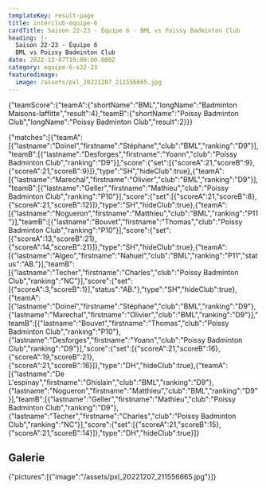 ```yaml
---
templateKey: result-page
title: interclub-equipe-6
cardTitle: Saison 22-23 - Équipe 6 - BML vs Poissy Badminton Club
heading: |-
  Saison 22-23 - Équipe 6
  BML vs Poissy Badminton Club
date: 2022-12-07T19:00:00.000Z
category: equipe-6-s22-23
featuredimage:
  image: /assets/pxl_20221207_211556665.jpg
---
```

<teamscoreboard>{"teamScore":{"teamA":{"shortName":"BML","longName":"Badminton Maisons-laffitte","result":4},"teamB":{"shortName":"Poissy Badminton Club","longName":"Poissy Badminton Club","result":2}}}</teamscoreboard>

<scoreboard>{"matches":[{"teamA":[{"lastname":"Doinel","firstname":"Stéphane","club":"BML","ranking":"D9"}],"teamB":[{"lastname":"Desforges","firstname":"Yoann","club":"Poissy Badminton Club","ranking":"D9"}],"score":{"set":[{"scoreA":21,"scoreB":9},{"scoreA":21,"scoreB":9}]},"type":"SH","hideClub":true},{"teamA":[{"lastname":"Marechal","firstname":"Olivier","club":"BML","ranking":"D9"}],"teamB":[{"lastname":"Geller","firstname":"Mathieu","club":"Poissy Badminton Club","ranking":"P10"}],"score":{"set":[{"scoreA":21,"scoreB":8},{"scoreA":21,"scoreB":12}]},"type":"SH","hideClub":true},{"teamA":[{"lastname":"Nogueron","firstname":"Matthieu","club":"BML","ranking":"P11"}],"teamB":[{"lastname":"Bouvet","firstname":"Thomas","club":"Poissy Badminton Club","ranking":"P10"}],"score":{"set":[{"scoreA":13,"scoreB":21},{"scoreA":14,"scoreB":21}]},"type":"SH","hideClub":true},{"teamA":[{"lastname":"Algeo","firstname":"Nahuel","club":"BML","ranking":"P11","status":"AB."}],"teamB":[{"lastname":"Techer","firstname":"Charles","club":"Poissy Badminton Club","ranking":"NC"}],"score":{"set":[{"scoreA":3,"scoreB":1}],"status":"AB."},"type":"SH","hideClub":true},{"teamA":[{"lastname":"Doinel","firstname":"Stéphane","club":"BML","ranking":"D9"},{"lastname":"Marechal","firstname":"Olivier","club":"BML","ranking":"D9"}],"teamB":[{"lastname":"Bouvet","firstname":"Thomas","club":"Poissy Badminton Club","ranking":"P10"},{"lastname":"Desforges","firstname":"Yoann","club":"Poissy Badminton Club","ranking":"D9"}],"score":{"set":[{"scoreA":21,"scoreB":16},{"scoreA":19,"scoreB":21},{"scoreA":21,"scoreB":16}]},"type":"DH","hideClub":true},{"teamA":[{"lastname":"De L'espinay","firstname":"Ghislain","club":"BML","ranking":"D9"},{"lastname":"Nogueron","firstname":"Matthieu","club":"BML","ranking":"D9"}],"teamB":[{"lastname":"Geller","firstname":"Mathieu","club":"Poissy Badminton Club","ranking":"D9"},{"lastname":"Techer","firstname":"Charles","club":"Poissy Badminton Club","ranking":"NC"}],"score":{"set":[{"scoreA":21,"scoreB":15},{"scoreA":21,"scoreB":14}]},"type":"DH","hideClub":true}]}</scoreboard>

## G﻿alerie

<gallery>{"pictures":[{"image":"/assets/pxl_20221207_211556665.jpg"}]}</gallery>